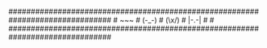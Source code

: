 ###############################################################################
                                                                             #
                                  ~~~                                        #
                                 (-_-)                                       #
                                 (\x/)                                       #
                                 |-.-|                                       #
                                                                             #
###############################################################################
